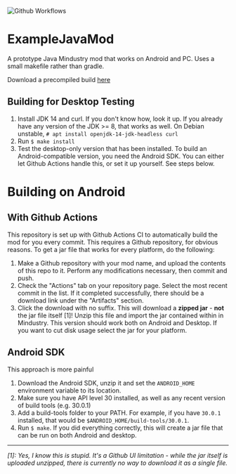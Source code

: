 ![Github Workflows](https://github.com/DeltaNedas/ExampleJavaMod/workflows/Java%20CI/badge.svg)

# ExampleJavaMod

A prototype Java Mindustry mod that works on Android and PC.
Uses a small makefile rather than gradle.

Download a precompiled build [here](https://github.com/DeltaNedas/ExampleJavaMod/releases/latest)

## Building for Desktop Testing

1. Install JDK 14 and curl. If you don't know how, look it up. If you already have any version of the JDK >= 8, that works as well.
On Debian unstable, `# apt install openjdk-14-jdk-headless curl`
2. Run `$ make install`
3. Test the desktop-only version that has been installed.
To build an Android-compatible version, you need the Android SDK. You can either let Github Actions handle this, or set it up yourself. See steps below.

# Building on Android

## With Github Actions

This repository is set up with Github Actions CI to automatically build the mod for you every commit. This requires a Github repository, for obvious reasons.
To get a jar file that works for every platform, do the following:
1. Make a Github repository with your mod name, and upload the contents of this repo to it. Perform any modifications necessary, then commit and push. 
2. Check the "Actions" tab on your repository page. Select the most recent commit in the list. If it completed successfully, there should be a download link under the "Artifacts" section. 
3. Click the download with no suffix. This will download a **zipped jar** - **not** the jar file itself [1]! Unzip this file and import the jar contained within in Mindustry. This version should work both on Android and Desktop. If you want to cut disk usage select the jar for your platform.

## Android SDK

This approach is more painful

1. Download the Android SDK, unzip it and set the `ANDROID_HOME` environment variable to its location.
2. Make sure you have API level 30 installed, as well as any recent version of build tools (e.g. 30.0.1)
3. Add a build-tools folder to your PATH. For example, if you have `30.0.1` installed, that would be `$ANDROID_HOME/build-tools/30.0.1`.
4. Run `$ make`. If you did everything correctly, this will create a jar file that can be run on both Android and desktop. 

--- 

*[1]: Yes, I know this is stupid. It's a Github UI limitation - while the jar itself is uploaded unzipped, there is currently no way to download it as a single file.*
